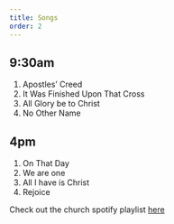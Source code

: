 ```yaml
---
title: Songs
order: 2
---
```


## 9:30am 
1. Apostles’ Creed
2. It Was Finished Upon That Cross
3. All Glory be to Christ
4. No Other Name


## 4pm 
1. On That Day
2. We are one
3. All I have is Christ
4. Rejoice
   
Check out the church spotify playlist [here](https://open.spotify.com/playlist/3gh0ZKXkJBDbNEnZqJJDXj?si=0908aa3f87544643)
